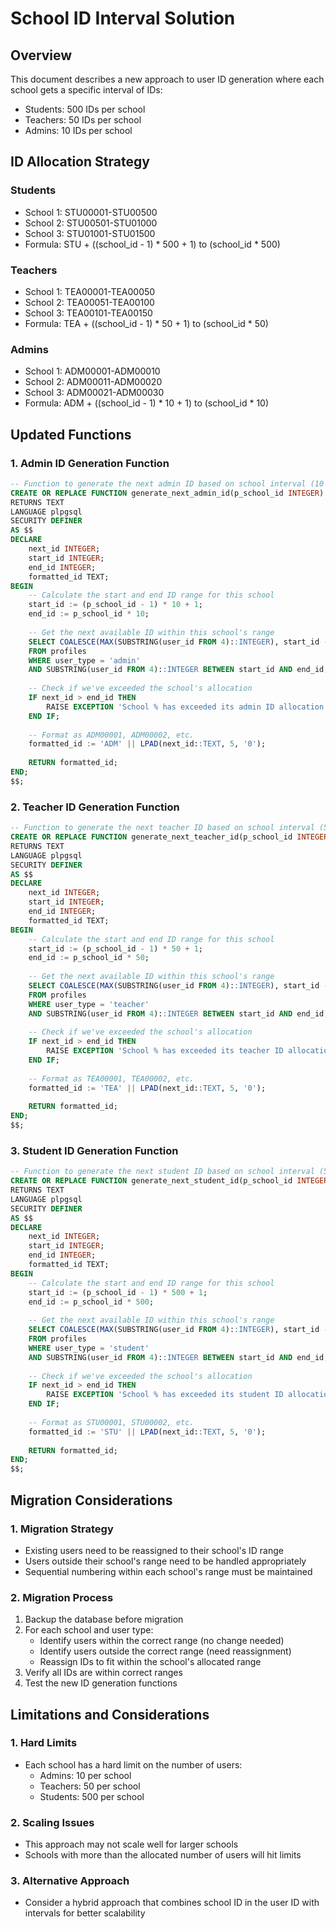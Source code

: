# School ID Interval Solution

## Overview
This document describes a new approach to user ID generation where each school gets a specific interval of IDs:
- Students: 500 IDs per school
- Teachers: 50 IDs per school
- Admins: 10 IDs per school

## ID Allocation Strategy

### Students
- School 1: STU00001-STU00500
- School 2: STU00501-STU01000
- School 3: STU01001-STU01500
- Formula: STU + ((school_id - 1) * 500 + 1) to (school_id * 500)

### Teachers
- School 1: TEA00001-TEA00050
- School 2: TEA00051-TEA00100
- School 3: TEA00101-TEA00150
- Formula: TEA + ((school_id - 1) * 50 + 1) to (school_id * 50)

### Admins
- School 1: ADM00001-ADM00010
- School 2: ADM00011-ADM00020
- School 3: ADM00021-ADM00030
- Formula: ADM + ((school_id - 1) * 10 + 1) to (school_id * 10)

## Updated Functions

### 1. Admin ID Generation Function
```sql
-- Function to generate the next admin ID based on school interval (10 IDs per school)
CREATE OR REPLACE FUNCTION generate_next_admin_id(p_school_id INTEGER)
RETURNS TEXT
LANGUAGE plpgsql
SECURITY DEFINER
AS $$
DECLARE
    next_id INTEGER;
    start_id INTEGER;
    end_id INTEGER;
    formatted_id TEXT;
BEGIN
    -- Calculate the start and end ID range for this school
    start_id := (p_school_id - 1) * 10 + 1;
    end_id := p_school_id * 10;
    
    -- Get the next available ID within this school's range
    SELECT COALESCE(MAX(SUBSTRING(user_id FROM 4)::INTEGER), start_id - 1) + 1 INTO next_id
    FROM profiles 
    WHERE user_type = 'admin' 
    AND SUBSTRING(user_id FROM 4)::INTEGER BETWEEN start_id AND end_id;
    
    -- Check if we've exceeded the school's allocation
    IF next_id > end_id THEN
        RAISE EXCEPTION 'School % has exceeded its admin ID allocation (max %)', p_school_id, end_id;
    END IF;
    
    -- Format as ADM00001, ADM00002, etc.
    formatted_id := 'ADM' || LPAD(next_id::TEXT, 5, '0');
    
    RETURN formatted_id;
END;
$$;
```

### 2. Teacher ID Generation Function
```sql
-- Function to generate the next teacher ID based on school interval (50 IDs per school)
CREATE OR REPLACE FUNCTION generate_next_teacher_id(p_school_id INTEGER)
RETURNS TEXT
LANGUAGE plpgsql
SECURITY DEFINER
AS $$
DECLARE
    next_id INTEGER;
    start_id INTEGER;
    end_id INTEGER;
    formatted_id TEXT;
BEGIN
    -- Calculate the start and end ID range for this school
    start_id := (p_school_id - 1) * 50 + 1;
    end_id := p_school_id * 50;
    
    -- Get the next available ID within this school's range
    SELECT COALESCE(MAX(SUBSTRING(user_id FROM 4)::INTEGER), start_id - 1) + 1 INTO next_id
    FROM profiles 
    WHERE user_type = 'teacher' 
    AND SUBSTRING(user_id FROM 4)::INTEGER BETWEEN start_id AND end_id;
    
    -- Check if we've exceeded the school's allocation
    IF next_id > end_id THEN
        RAISE EXCEPTION 'School % has exceeded its teacher ID allocation (max %)', p_school_id, end_id;
    END IF;
    
    -- Format as TEA00001, TEA00002, etc.
    formatted_id := 'TEA' || LPAD(next_id::TEXT, 5, '0');
    
    RETURN formatted_id;
END;
$$;
```

### 3. Student ID Generation Function
```sql
-- Function to generate the next student ID based on school interval (500 IDs per school)
CREATE OR REPLACE FUNCTION generate_next_student_id(p_school_id INTEGER)
RETURNS TEXT
LANGUAGE plpgsql
SECURITY DEFINER
AS $$
DECLARE
    next_id INTEGER;
    start_id INTEGER;
    end_id INTEGER;
    formatted_id TEXT;
BEGIN
    -- Calculate the start and end ID range for this school
    start_id := (p_school_id - 1) * 500 + 1;
    end_id := p_school_id * 500;
    
    -- Get the next available ID within this school's range
    SELECT COALESCE(MAX(SUBSTRING(user_id FROM 4)::INTEGER), start_id - 1) + 1 INTO next_id
    FROM profiles 
    WHERE user_type = 'student' 
    AND SUBSTRING(user_id FROM 4)::INTEGER BETWEEN start_id AND end_id;
    
    -- Check if we've exceeded the school's allocation
    IF next_id > end_id THEN
        RAISE EXCEPTION 'School % has exceeded its student ID allocation (max %)', p_school_id, end_id;
    END IF;
    
    -- Format as STU00001, STU00002, etc.
    formatted_id := 'STU' || LPAD(next_id::TEXT, 5, '0');
    
    RETURN formatted_id;
END;
$$;
```

## Migration Considerations

### 1. Migration Strategy
- Existing users need to be reassigned to their school's ID range
- Users outside their school's range need to be handled appropriately
- Sequential numbering within each school's range must be maintained

### 2. Migration Process
1. Backup the database before migration
2. For each school and user type:
   - Identify users within the correct range (no change needed)
   - Identify users outside the correct range (need reassignment)
   - Reassign IDs to fit within the school's allocated range
3. Verify all IDs are within correct ranges
4. Test the new ID generation functions

## Limitations and Considerations

### 1. Hard Limits
- Each school has a hard limit on the number of users:
  - Admins: 10 per school
  - Teachers: 50 per school
  - Students: 500 per school

### 2. Scaling Issues
- This approach may not scale well for larger schools
- Schools with more than the allocated number of users will hit limits

### 3. Alternative Approach
- Consider a hybrid approach that combines school ID in the user ID with intervals for better scalability